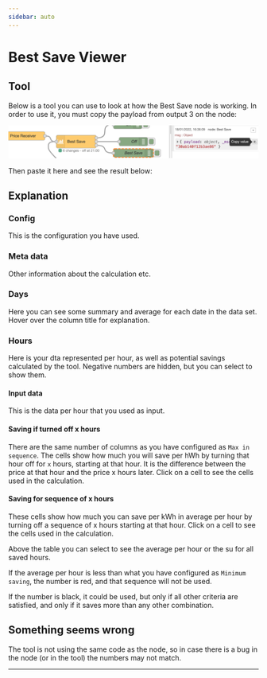 ```yaml
---
sidebar: auto
---
```


# Best Save Viewer

## Tool

Below is a tool you can use to look at how the Best Save node is working.
In order to use it, you must copy the payload from output 3 on the node:

![Copy payload](../images/copy-payload-best-save.png)

Then paste it here and see the result below:

<BestSaveVerificator/>

## Explanation

### Config

This is the configuration you have used.

### Meta data

Other information about the calculation etc.

### Days

Here you can see some summary and average for each date in the data set. Hover over the column title for explanation.

### Hours

Here is your dta represented per hour, as well as potential savings calculated by the tool. Negative numbers are hidden, but you can select to show them.

#### Input data

This is the data per hour that you used as input.

#### Saving if turned off x hours

There are the same number of columns as you have configured as `Max in sequence`.
The cells show how much you will save per hWh by turning that hour off for `x` hours,
starting at that hour. It is the difference between the price at that hour and the price x hours later. Click on a cell to see the cells used in the calculation.

#### Saving for sequence of x hours

These cells show how much you can save per kWh in average per hour by turning off a sequence of x hours starting at that hour. Click on a cell to see the cells used in the calculation.

Above the table you can select to see the average per hour or the su for all saved hours.

If the average per hour is less than what you have configured as `Minimum saving`, the number is red, and that sequence will not be used.

If the number is black, it could be used, but only if all other criteria are satisfied, and only if it saves more than any other combination.

## Something seems wrong

The tool is not using the same code as the node, so in case there is a bug in the node (or in the tool) the numbers may not match.

<hr/>

<DonateButtons/>

